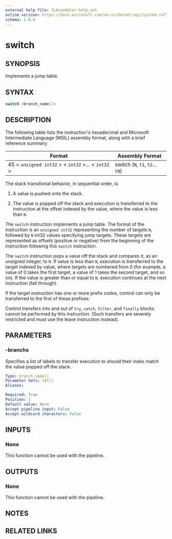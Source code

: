 ```yaml
---
external help file: ILAssembler-help.xml
online version: https://docs.microsoft.com/en-us/dotnet/api/system.reflection.emit.opcodes.switch
schema: 2.0.0
---
```


# switch

## SYNOPSIS

Implements a jump table.

## SYNTAX

```powershell
switch <branch_name[]>
```

## DESCRIPTION

The following table lists the instruction's hexadecimal and Microsoft Intermediate Language (MSIL) assembly format, along with a brief reference summary:

| Format                                             | Assembly Format                  |
| -------------------------------------------------- | -------------------------------- |
| 45 < `unsigned int32` > < `int32` >... < `int32` > | switch (`N`, `t1`, `t2`... `tN`) |

 The stack transitional behavior, in sequential order, is:

1.  A value is pushed onto the stack.

2.  The value is popped off the stack and execution is transferred to the instruction at the offset indexed by the value, where the value is less than `N`.

 The `switch` instruction implements a jump table. The format of the instruction is an `unsigned int32` representing the number of targets `N`, followed by `N` int32 values specifying jump targets. These targets are represented as offsets (positive or negative) from the beginning of the instruction following this `switch` instruction.

 The `switch` instruction pops a value off the stack and compares it, as an unsigned integer, to `N`. If value is less than `N`, execution is transferred to the target indexed by value, where targets are numbered from 0 (for example, a value of 0 takes the first target, a value of 1 takes the second target, and so on). If the value is greater than or equal to `N`, execution continues at the next instruction (fall through).

 If the target instruction has one or more prefix codes, control can only be transferred to the first of these prefixes.

 Control transfers into and out of `try`, `catch`, `filter`, and `finally` blocks cannot be performed by this instruction. (Such transfers are severely restricted and must use the leave instruction instead).

## PARAMETERS

### -branchs

Specifies a list of labels to transfer execution to should their index match the value popped off the stack.

```yaml
Type: branch_name[]
Parameter Sets: (All)
Aliases:

Required: True
Position: 1
Default value: None
Accept pipeline input: False
Accept wildcard characters: False
```

## INPUTS

### None

This function cannot be used with the pipeline.

## OUTPUTS

### None

This function cannot be used with the pipeline.

## NOTES

## RELATED LINKS
